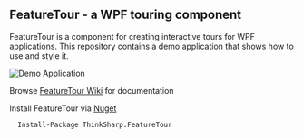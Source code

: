 ## FeatureTour - a WPF touring component

FeatureTour is a component for creating interactive tours for WPF applications. 
This repository contains a demo application that shows how to use and style it.

![Demo Application](http://images.thinksharp.de/web/FeatureTour.Demo.png)

Browse [FeatureTour Wiki](https://github.com/JanDotNet/ThinkSharp.FeatureTour/wiki) for documentation

Install FeatureTour via [Nuget](https://www.nuget.org/packages/Thinksharp.FeatureTour)

      Install-Package ThinkSharp.FeatureTour 
